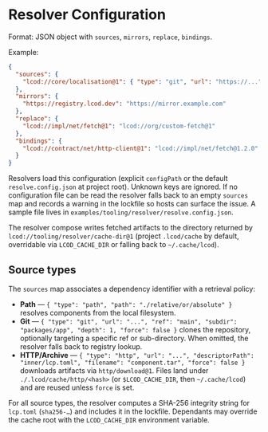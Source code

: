 # Resolver Configuration

Format: JSON object with `sources`, `mirrors`, `replace`, `bindings`.

Example:
```json
{
  "sources": {
    "lcod://core/localisation@1": { "type": "git", "url": "https://...", "rev": "abc123" }
  },
  "mirrors": {
    "https://registry.lcod.dev": "https://mirror.example.com"
  },
  "replace": {
    "lcod://impl/net/fetch@1": "lcod://org/custom-fetch@1"
  },
  "bindings": {
    "lcod://contract/net/http-client@1": "lcod://impl/net/fetch@1.2.0"
  }
}
```

Resolvers load this configuration (explicit `configPath` or the default `resolve.config.json` at project root). Unknown keys are ignored. If no configuration file can be read the resolver falls back to an empty `sources` map and records a warning in the lockfile so hosts can surface the issue. A sample file lives in `examples/tooling/resolver/resolve.config.json`.

The resolver compose writes fetched artifacts to the directory returned by
`lcod://tooling/resolver/cache-dir@1` (project `.lcod/cache` by default, overridable via
`LCOD_CACHE_DIR` or falling back to `~/.cache/lcod`).

## Source types

The `sources` map associates a dependency identifier with a retrieval policy:

- **Path** — `{ "type": "path", "path": "./relative/or/absolute" }` resolves components from the local filesystem.
- **Git** — `{ "type": "git", "url": "...", "ref": "main", "subdir": "packages/app", "depth": 1, "force": false }` clones the repository, optionally targeting a specific ref or sub-directory. When omitted, the resolver falls back to registry lookup.
- **HTTP/Archive** — `{ "type": "http", "url": "...", "descriptorPath": "inner/lcp.toml", "filename": "component.tar", "force": false }` downloads artifacts via `http/download@1`. Files land under `./.lcod/cache/http/<hash>` (or `$LCOD_CACHE_DIR`, then `~/.cache/lcod`) and are reused unless `force` is set.

For all source types, the resolver computes a SHA-256 integrity string for `lcp.toml` (`sha256-…`) and includes it in the lockfile. Dependants may override the cache root with the `LCOD_CACHE_DIR` environment variable.
